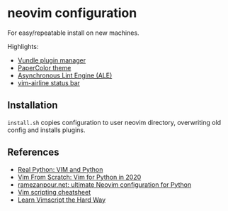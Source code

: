 # neovim configuration

For easy/repeatable install on new machines.

Highlights:
* [Vundle plugin manager](https://github.com/VundleVim/Vundle.vim)
* [PaperColor theme](https://github.com/NLKNguyen/papercolor-theme)
* [Asynchronous Lint Engine (ALE)](https://github.com/dense-analysis/ale)
* [vim-airline status bar](https://github.com/vim-airline/vim-airline)

## Installation

`install.sh` copies configuration to user neovim directory, overwriting old
config and installs plugins.

## References
* [Real Python: VIM and Python](https://realpython.com/vim-and-python-a-match-made-in-heaven/)
* [Vim From Scratch: Vim for Python in 2020](https://www.vimfromscratch.com/articles/vim-for-python)
* [ramezanpour.net: ultimate Neovim configuration for Python](https://ramezanpour.net/post/2021/04/24/My-ultimate-Neovim-configuration-for-Python-development)
* [Vim scripting cheatsheet](https://devhints.io/vimscript)
* [Learn Vimscript the Hard Way](https://learnvimscriptthehardway.stevelosh.com/)
